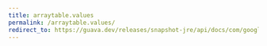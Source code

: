 ```yaml
---
title: arraytable.values
permalink: /arraytable.values/
redirect_to: https://guava.dev/releases/snapshot-jre/api/docs/com/google/common/collect/ArrayTable.html#values--
---
```


